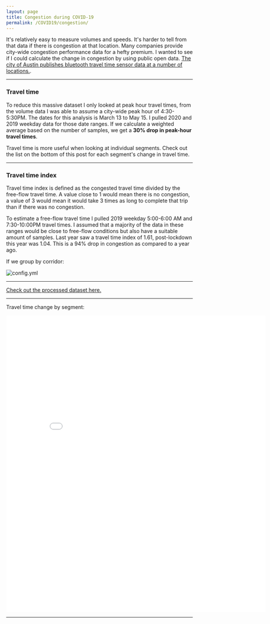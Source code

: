 ```yaml
---
layout: page
title: Congestion during COVID-19
permalink: /COVID19/congestion/
---
```


It's relatively easy to measure volumes and speeds. It's harder to tell from that data if there is congestion at that location. Many companies provide city-wide congestion performance data for a hefty premium. I wanted to see if I could calculate the change in congestion by using public open data. [The city of Austin publishes bluetooth travel time sensor data at a number of locations.](https://data.austintexas.gov/Transportation-and-Mobility/Bluetooth-Travel-Sensors-Traffic-Match-Summary-Rec/v7zg-5jg9). 

***

### Travel time

To reduce this massive dataset I only looked at peak hour travel times, from the volume data I was able to assume a city-wide peak hour of 4:30-5:30PM. The dates for this analysis is March 13 to May 15. I pulled 2020 and 2019 weekday data for those date ranges. If we calculate a weighted average based on the number of samples, we get a **30% drop in peak-hour travel times**. 

Travel time is more useful when looking at individual segments. Check out the list on the bottom of this post for each segment's change in travel time. 

***

### Travel time index

Travel time index is defined as the congested travel time divided by the free-flow travel time. A value close to 1 would mean there is no congestion, a value of 3 would mean it would take 3 times as long to complete that trip than if there was no congestion. 

To estimate a free-flow travel time I pulled 2019 weekday 5:00-6:00 AM and 7:30-10:00PM travel times. I assumed that a majority of the data in these ranges would be close to free-flow conditions but also have a suitable amount of samples. Last year saw a travel time index of 1.61, post-lockdown this year was 1.04. This is a 94% drop in congestion as compared to a year ago. 

If we group by corridor:

![config.yml]({{site.baseurl}}images/Slopegraph_final.png) 


***

[Check out the processed dataset here.](https://github.com/Charlie-Henry/ModalShift/blob/master/Travel%20Time%20data.csv)

***

Travel time change by segment:

<iframe width="700" height="800" frameborder="0" scrolling="yes" src="//plotly.com/~charlie2343/72.embed"></iframe>

***
